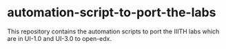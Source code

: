 # automation-script-to-port-the-labs
This repository contains the automation scripts to port the IIITH labs which are in UI-1.0 and UI-3.0 to open-edx.
